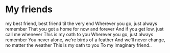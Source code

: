 # My friends
my best friend, best friend til the very end
Wherever you go, just always remember
That you got a home for now and forever
And if you get low, just call me whenever
This is my oath to you
Wherever you go, just always remember
You never alone, we’re birds of a feather
And we’ll never change, no matter the weather
This is my oath to you
To my imaginary friend..
